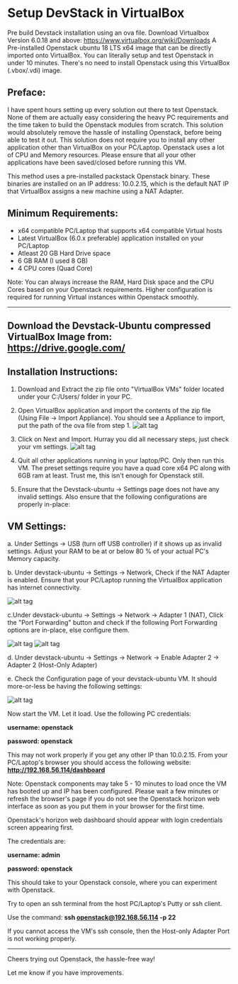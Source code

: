 # Setup DevStack in VirtualBox
Pre build Devstack installation using an ova file.
Download Virtualbox Version 6.0.18 and above: https://www.virtualbox.org/wiki/Downloads
A Pre-installed Openstack ubuntu 18 LTS x64 image that can be directly imported onto VirtualBox. You can literally setup and test Openstack in under 10 minutes. There's no need to install Openstack using this VirtualBox (.vbox/.vdi) image.


## Preface:

I have spent hours setting up every solution out there to test Openstack. None of them are actually easy considering the heavy PC requirements and the time taken to build the Openstack modules from scratch. This solution would absolutely remove the hassle of installing Openstack, before being able to test it out. This solution does not require you to install any other application other than VirtualBox on your PC/Laptop. Openstack uses a lot of CPU and Memory resources. Please ensure that all  your other applications have been saved/closed before running this VM.

This method uses a pre-installed packstack Openstack binary. These binaries are installed on an IP address: 10.0.2.15, which is the default NAT IP that VirtualBox assigns a new machine using a NAT Adapter.


## Minimum Requirements:

- x64 compatible PC/Laptop that supports x64 compatible Virtual hosts
- Latest VirtualBox (6.0.x preferable) application installed on your PC/Laptop
- Atleast 20 GB Hard Drive space
- 6 GB RAM (I used 8 GB)
- 4 CPU cores (Quad Core)


Note: You can always increase the RAM, Hard Disk space and the CPU Cores based on your Openstack requirements. Higher configuration is required for running Virtual instances within Openstack smoothly.

---
**Download the Devstack-Ubuntu compressed VirtualBox Image from:** https://drive.google.com/
---

## Installation Instructions:

1. Download and Extract the zip file onto "VirtualBox VMs" folder located under your C:/Users/<username> folder in your PC.

2. Open VirtualBox application and import the contents of the zip file (Using File -> Import Appliance). You should see a Appliance to import, put the path of the ova file from step 1.
![alt tag](https://github.com/shuvamkumarsk1/devstack-in-virtualbox/blob/master/Step%201%20Import.png)

3. Click on Next and Import. Hurray you did all necessary steps, just check your vm settings.
![alt tag](https://github.com/shuvamkumarsk1/devstack-in-virtualbox/blob/master/Step%202%20Import.png)

4. Quit all other applications running in your laptop/PC. Only then run this VM. The preset settings require you have a quad core x64 PC along with 6GB ram at least. Trust me, this isn't enough for Openstack still.

5. Ensure that the Devstack-ubuntu -> Settings page does not have any invalid settings. Also ensure that the following configurations are properly in-place:


## VM Settings:

a. Under Settings -> USB (turn off USB controller) if it shows up as invalid settings. Adjust your RAM to be at or below 80 % of your actual PC's Memory capacity.


b. Under devstack-ubuntu -> Settings -> Network, Check if the NAT Adapter is enabled. Ensure that your PC/Laptop running the VirtualBox application has internet connectivity.

![alt tag](https://github.com/shuvamkumarsk1/devstack-in-virtualbox/blob/master/Adapter%201.png)


c.Under devstack-ubuntu -> Settings -> Network -> Adapter 1 (NAT), Click the "Port Forwarding" button and check if the following Port Forwarding options are in-place, else configure them.

![alt tag](https://github.com/shuvamkumarsk1/devstack-in-virtualbox/blob/master/Port%20Forwarding.png)
![alt tag](https://github.com/shuvamkumarsk1/devstack-in-virtualbox/blob/master/Adapter%202.png)

d. Under devstack-ubuntu -> Settings -> Network -> Enable Adapter 2 -> Adapter 2 (Host-Only Adapter)

e. Check the Configuration page of your devstack-ubuntu VM. It should more-or-less be having the following settings:

![alt tag](https://github.com/shuvamkumarsk1/devstack-in-virtualbox/blob/master/Configuration.png)


Now start the VM. Let it load. Use the following PC credentials:

**username: openstack**

**password: openstack**

This may not work properly if you get any other IP than 10.0.2.15. From your PC/Laptop's browser you should access the following website: **http://192.168.56.114/dashboard**

Note: Openstack components may take 5 - 10 minutes to load once the VM has booted up and IP has been configured. Please wait a few minutes or refresh the browser's page if you do not see the Openstack horizon web interface as soon as you put them in your browser for the first time.

Openstack's horizon web dashboard should appear with login credentials screen appearing first. 

The credentials are:

**username: admin**

**password: openstack**


This should take to your Openstack console, where you can experiment with Openstack.

Try to open an ssh terminal from the host PC/Laptop's Putty or ssh client.

Use the command: **ssh openstack@192.168.56.114 -p 22**

If you cannot access the VM's ssh console, then the Host-only Adapter Port is not working properly.

---
Cheers trying out Openstack, the hassle-free way!

Let me know if you have improvements.

